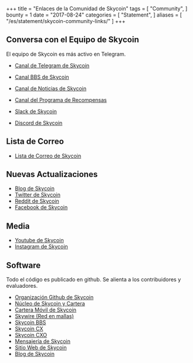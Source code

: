 +++
title = "Enlaces de la Comunidad de Skycoin"
tags = [
    "Community",
]
bounty = 1
date = "2017-08-24"
categories = [
    "Statement",
]
aliases = [
	"/es/statement/skycoin-community-links/"
]
+++

Conversa con el Equipo de Skycoin
--------------------------

El equipo de Skycoin es más activo en Telegram.

* [Canal de Telegram de Skycoin](https://t.me/Skycoin)
* [Canal BBS de Skycoin](https://t.me/skycoinbbs)
* [Canal de Noticias de Skycoin](https://t.me/skycoinnews)
* [Canal del Programa de Recompensas](https://t.me/skycoinbounty)

* [Slack de Skycoin](https://skycoin.herokuapp.com)
* [Discord de Skycoin](https://discord.gg/MTepVHE)

Lista de Correo
------------

* [Lista de Correo de Skycoin](http://eepurl.com/c4DyAv)

Nuevas Actualizaciones
------------

* [Blog de Skycoin](https://www.skycoin.net/blog/)
* [Twitter de Skycoin](https://twitter.com/skycoinproject)
* [Reddit de Skycoin](https://reddit.com/r/skycoinproject)
* [Facebook de Skycoin](https://www.facebook.com/SkycoinOfficial)

Media
-----

* [Youtube de Skycoin](https://www.youtube.com/channel/UCzLASufel2No4vSt4rudHSQ)
* [Instagram de Skycoin](https://www.instagram.com/skycoinproject/)

Software
--------
Todo el código es publicado en github. Se alienta a los contribuidores y evaluadores.

* [Organización Github de Skycoin](https://github.com/skycoin)
* [Núcleo de Skycoin y Cartera](https://github.com/skycoin/skycoin)
* [Cartera Móvil de Skycoin](https://github.com/skycoin/skycoin-mobilewallet)
* [Skywire (Red en mallas)](https://github.com/skycoin/skywire)
* [Skycoin BBS](https://github.com/skycoin/bbs)
* [Skycoin CX](https://github.com/skycoin/cx)
* [Skycoin CXO](https://github.com/skycoin/cxo)
* [Mensajería de Skycoin](https://github.com/skycoin/net)
* [Sitio Web de Skycoin](https://github.com/skycoin/skycoin.net)
* [Blog de Skycoin](https://github.com/skycoin/blog)
